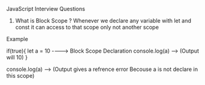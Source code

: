 JavaScript Interview Questions


1) What is Block Scope ?
Whenever we declare any variable with let and const it can access to that scope only not another scope 

Example

if(true){
    let a = 10  ----> Block Scope Declaration
    console.log(a) --> (Output will 10)
}

console.log(a) --> (Output gives a refrence error Becouse a is not declare in this scope)

